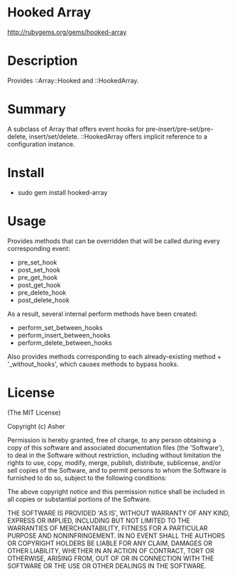 # Hooked Array #

http://rubygems.org/gems/hooked-array

# Description #

Provides ::Array::Hooked and ::HookedArray.

# Summary #

A subclass of Array that offers event hooks for pre-insert/pre-set/pre-delete, insert/set/delete. ::HookedArray offers implicit reference to a configuration instance.

# Install #

* sudo gem install hooked-array

# Usage #

Provides methods that can be overridden that will be called during every corresponding event:

* pre_set_hook
* post_set_hook
* pre_get_hook
* post_get_hook
* pre_delete_hook
* post_delete_hook

As a result, several internal perform methods have been created:

* perform_set_between_hooks
* perform_insert_between_hooks
* perform_delete_between_hooks

Also provides methods corresponding to each already-existing method + '_without_hooks', which causes methods to bypass hooks.

# License #

  (The MIT License)

  Copyright (c) Asher

  Permission is hereby granted, free of charge, to any person obtaining
  a copy of this software and associated documentation files (the
  'Software'), to deal in the Software without restriction, including
  without limitation the rights to use, copy, modify, merge, publish,
  distribute, sublicense, and/or sell copies of the Software, and to
  permit persons to whom the Software is furnished to do so, subject to
  the following conditions:

  The above copyright notice and this permission notice shall be
  included in all copies or substantial portions of the Software.

  THE SOFTWARE IS PROVIDED 'AS IS', WITHOUT WARRANTY OF ANY KIND,
  EXPRESS OR IMPLIED, INCLUDING BUT NOT LIMITED TO THE WARRANTIES OF
  MERCHANTABILITY, FITNESS FOR A PARTICULAR PURPOSE AND NONINFRINGEMENT.
  IN NO EVENT SHALL THE AUTHORS OR COPYRIGHT HOLDERS BE LIABLE FOR ANY
  CLAIM, DAMAGES OR OTHER LIABILITY, WHETHER IN AN ACTION OF CONTRACT,
  TORT OR OTHERWISE, ARISING FROM, OUT OF OR IN CONNECTION WITH THE
  SOFTWARE OR THE USE OR OTHER DEALINGS IN THE SOFTWARE.